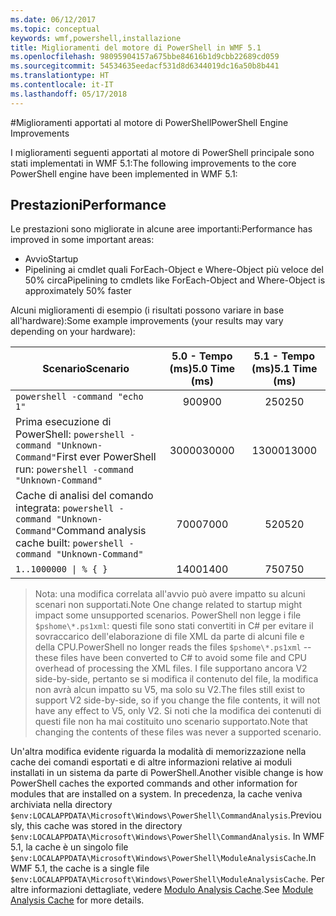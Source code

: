 ```yaml
---
ms.date: 06/12/2017
ms.topic: conceptual
keywords: wmf,powershell,installazione
title: Miglioramenti del motore di PowerShell in WMF 5.1
ms.openlocfilehash: 98095904157a675bbe84616b1d9cbb22689cd059
ms.sourcegitcommit: 54534635eedacf531d8d6344019dc16a50b8b441
ms.translationtype: HT
ms.contentlocale: it-IT
ms.lasthandoff: 05/17/2018
---
```

#<a name="powershell-engine-improvements"></a><span data-ttu-id="7c9b7-103">Miglioramenti apportati al motore di PowerShell</span><span class="sxs-lookup"><span data-stu-id="7c9b7-103">PowerShell Engine Improvements</span></span>

<span data-ttu-id="7c9b7-104">I miglioramenti seguenti apportati al motore di PowerShell principale sono stati implementati in WMF 5.1:</span><span class="sxs-lookup"><span data-stu-id="7c9b7-104">The following improvements to the core PowerShell engine have been implemented in WMF 5.1:</span></span>


## <a name="performance"></a><span data-ttu-id="7c9b7-105">Prestazioni</span><span class="sxs-lookup"><span data-stu-id="7c9b7-105">Performance</span></span> ##

<span data-ttu-id="7c9b7-106">Le prestazioni sono migliorate in alcune aree importanti:</span><span class="sxs-lookup"><span data-stu-id="7c9b7-106">Performance has improved in some important areas:</span></span>

- <span data-ttu-id="7c9b7-107">Avvio</span><span class="sxs-lookup"><span data-stu-id="7c9b7-107">Startup</span></span>
- <span data-ttu-id="7c9b7-108">Pipelining ai cmdlet quali ForEach-Object e Where-Object più veloce del 50% circa</span><span class="sxs-lookup"><span data-stu-id="7c9b7-108">Pipelining to cmdlets like ForEach-Object and Where-Object is approximately 50% faster</span></span>

<span data-ttu-id="7c9b7-109">Alcuni miglioramenti di esempio (i risultati possono variare in base all'hardware):</span><span class="sxs-lookup"><span data-stu-id="7c9b7-109">Some example improvements (your results may vary depending on your hardware):</span></span>

| <span data-ttu-id="7c9b7-110">Scenario</span><span class="sxs-lookup"><span data-stu-id="7c9b7-110">Scenario</span></span> | <span data-ttu-id="7c9b7-111">5.0 - Tempo (ms)</span><span class="sxs-lookup"><span data-stu-id="7c9b7-111">5.0 Time (ms)</span></span> | <span data-ttu-id="7c9b7-112">5.1 - Tempo (ms)</span><span class="sxs-lookup"><span data-stu-id="7c9b7-112">5.1 Time (ms)</span></span> |
| -------- | :---------------: | :---------------: |
| `powershell -command "echo 1"` | <span data-ttu-id="7c9b7-113">900</span><span class="sxs-lookup"><span data-stu-id="7c9b7-113">900</span></span> | <span data-ttu-id="7c9b7-114">250</span><span class="sxs-lookup"><span data-stu-id="7c9b7-114">250</span></span> |
| <span data-ttu-id="7c9b7-115">Prima esecuzione di PowerShell: `powershell -command "Unknown-Command"`</span><span class="sxs-lookup"><span data-stu-id="7c9b7-115">First ever PowerShell run: `powershell -command "Unknown-Command"`</span></span> | <span data-ttu-id="7c9b7-116">30000</span><span class="sxs-lookup"><span data-stu-id="7c9b7-116">30000</span></span> | <span data-ttu-id="7c9b7-117">13000</span><span class="sxs-lookup"><span data-stu-id="7c9b7-117">13000</span></span> |
| <span data-ttu-id="7c9b7-118">Cache di analisi del comando integrata: `powershell -command "Unknown-Command"`</span><span class="sxs-lookup"><span data-stu-id="7c9b7-118">Command analysis cache built: `powershell -command "Unknown-Command"`</span></span> | <span data-ttu-id="7c9b7-119">7000</span><span class="sxs-lookup"><span data-stu-id="7c9b7-119">7000</span></span> | <span data-ttu-id="7c9b7-120">520</span><span class="sxs-lookup"><span data-stu-id="7c9b7-120">520</span></span> |
| <code>1..1000000 &#124; % { }</code> | <span data-ttu-id="7c9b7-121">1400</span><span class="sxs-lookup"><span data-stu-id="7c9b7-121">1400</span></span> | <span data-ttu-id="7c9b7-122">750</span><span class="sxs-lookup"><span data-stu-id="7c9b7-122">750</span></span> |

> <span data-ttu-id="7c9b7-123">Nota: una modifica correlata all'avvio può avere impatto su alcuni scenari non supportati.</span><span class="sxs-lookup"><span data-stu-id="7c9b7-123">Note One change related to startup might impact some unsupported scenarios.</span></span>
> <span data-ttu-id="7c9b7-124">PowerShell non legge i file `$pshome\*.ps1xml`: questi file sono stati convertiti in C# per evitare il sovraccarico dell'elaborazione di file XML da parte di alcuni file e della CPU.</span><span class="sxs-lookup"><span data-stu-id="7c9b7-124">PowerShell no longer reads the files `$pshome\*.ps1xml` -- these files have been converted to C# to avoid some file and CPU overhead of processing the XML files.</span></span>
<span data-ttu-id="7c9b7-125">I file supportano ancora V2 side-by-side, pertanto se si modifica il contenuto del file, la modifica non avrà alcun impatto su V5, ma solo su V2.</span><span class="sxs-lookup"><span data-stu-id="7c9b7-125">The files still exist to support V2 side-by-side, so if you change the file contents, it will not have any effect to V5, only V2.</span></span>
<span data-ttu-id="7c9b7-126">Si noti che la modifica dei contenuti di questi file non ha mai costituito uno scenario supportato.</span><span class="sxs-lookup"><span data-stu-id="7c9b7-126">Note that changing the contents of these files was never a supported scenario.</span></span>

<span data-ttu-id="7c9b7-127">Un'altra modifica evidente riguarda la modalità di memorizzazione nella cache dei comandi esportati e di altre informazioni relative ai moduli installati in un sistema da parte di PowerShell.</span><span class="sxs-lookup"><span data-stu-id="7c9b7-127">Another visible change is how PowerShell caches the exported commands and other information for modules that are installed on a system.</span></span>
<span data-ttu-id="7c9b7-128">In precedenza, la cache veniva archiviata nella directory `$env:LOCALAPPDATA\Microsoft\Windows\PowerShell\CommandAnalysis`.</span><span class="sxs-lookup"><span data-stu-id="7c9b7-128">Previously, this cache was stored in the directory `$env:LOCALAPPDATA\Microsoft\Windows\PowerShell\CommandAnalysis`.</span></span>
<span data-ttu-id="7c9b7-129">In WMF 5.1, la cache è un singolo file `$env:LOCALAPPDATA\Microsoft\Windows\PowerShell\ModuleAnalysisCache`.</span><span class="sxs-lookup"><span data-stu-id="7c9b7-129">In WMF 5.1, the cache is a single file `$env:LOCALAPPDATA\Microsoft\Windows\PowerShell\ModuleAnalysisCache`.</span></span>
<span data-ttu-id="7c9b7-130">Per altre informazioni dettagliate, vedere [Modulo Analysis Cache](scenarios-features.md#module-analysis-cache).</span><span class="sxs-lookup"><span data-stu-id="7c9b7-130">See [Module Analysis Cache](scenarios-features.md#module-analysis-cache) for more details.</span></span>
